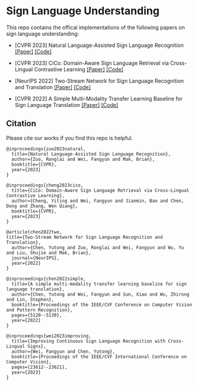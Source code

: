 # Sign Language Understanding

This repo contains the offical implementations of the following papers on sign language understanding:

- [CVPR 2023] Natural Language-Assisted Sign Language Recognition [[Paper]](https://arxiv.org/abs/2303.12080) [[Code]](https://github.com/FangyunWei/SLRT/tree/main/NLA-SLR)

- [CVPR 2023] CiCo: Domain-Aware Sign Language Retrieval via Cross-Lingual Contrastive Learning [[Paper]](https://arxiv.org/abs/2303.12793) [[Code]](https://github.com/FangyunWei/SLRT/tree/main/CiCo)

- [NeurIPS 2022] Two-Stream Network for Sign Language Recognition and Translation [[Paper]](https://arxiv.org/abs/2211.01367) [[Code]](https://github.com/FangyunWei/SLRT/tree/main/TwoStreamNetwork)

- [CVPR 2022] A Simple Multi-Modality Transfer Learning Baseline for Sign Language Translation [[Paper]](https://arxiv.org/abs/2203.04287) [[Code]](https://github.com/FangyunWei/SLRT/tree/main/TwoStreamNetwork)

## Citation
Please cite our works if you find this repo is helpful.
```
@inproceedings{zuo2023natural,
  title={Natural Language-Assisted Sign Language Recognition},
  author={Zuo, Ronglai and Wei, Fangyun and Mak, Brian},
  booktitle={CVPR},
  year={2023}
}

@inproceedings{cheng2023cico,
  title={CiCo: Domain-Aware Sign Language Retrieval via Cross-Lingual Contrastive Learning},
  author={Cheng, Yiting and Wei, Fangyun and Jianmin, Bao and Chen, Dong and Zhang, Wen Qiang},
  booktitle={CVPR},
  year={2023}
}

@article{chen2022two,
title={Two-Stream Network for Sign Language Recognition and Translation},
  author={Chen, Yutong and Zuo, Ronglai and Wei, Fangyun and Wu, Yu and Liu, Shujie and Mak, Brian},
  journal={NeurIPS},
  year={2022}
}

@inproceedings{chen2022simple,
  title={A simple multi-modality transfer learning baseline for sign language translation},
  author={Chen, Yutong and Wei, Fangyun and Sun, Xiao and Wu, Zhirong and Lin, Stephen},
  booktitle={Proceedings of the IEEE/CVF Conference on Computer Vision and Pattern Recognition},
  pages={5120--5130},
  year={2022}
}

@inproceedings{wei2023improving,
  title={Improving Continuous Sign Language Recognition with Cross-Lingual Signs},
  author={Wei, Fangyun and Chen, Yutong},
  booktitle={Proceedings of the IEEE/CVF International Conference on Computer Vision},
  pages={23612--23621},
  year={2023}
}
```
